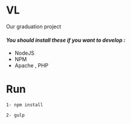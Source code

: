# VL
 Our graduation project


 #### *You should install these if you want to develop :*  
  - NodeJS  
  - NPM
  - Apache , PHP

# Run
    1- npm install

    2- gulp
